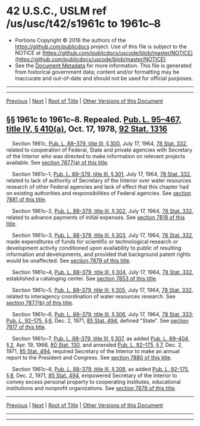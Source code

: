 ---
---

# 42 U.S.C., USLM ref /us/usc/t42/s1961c to 1961c–8

* Portions Copyright © 2016 the authors of the https://github.com/publicdocs project.
  Use of this file is subject to the NOTICE at [https://github.com/publicdocs/uscode/blob/master/NOTICE](https://github.com/publicdocs/uscode/blob/master/NOTICE)
* See the [Document Metadata](././../../../../..//README.md) for more information.
  This file is generated from historical government data; content and/or formatting may be inaccurate and out-of-date and should not be used for official purposes.

----------
----------

[Previous](./../../../../..//us/usc/t42/ch19A/schIII/m__us_usc_t42_ch19A_schIII.md) | [Next](./../../../../..//us/usc/t42/ch19B/m__us_usc_t42_ch19B.md) | [Root of Title](./../../../../../) | [Other Versions of this Document](https://publicdocs.github.io/go/links?ns=uslm&ref=%2Fus%2Fusc%2Ft42%2Fs1961c+to+1961c%E2%80%938)

## §§ 1961c to 1961c–8. Repealed. [Pub. L. 95–467, title IV, § 410(a)][/us/pl/95/467/s410/a], Oct. 17, 1978, [92 Stat. 1316][/us/stat/92/1316]

    Section 1961c, [Pub. L. 88–379, title III, § 300][/us/pl/88/379/s300], July 17, 1964, [78 Stat. 332][/us/stat/78/332], related to cooperation of Federal, State and private agencies with Secretary of the Interior who was directed to make information on relevant projects available. See [section 7877(a) of this title][/us/usc/t42/s7877/a].

    Section 1961c–1, [Pub. L. 88–379, title III, § 301][/us/pl/88/379/s301], July 17, 1964, [78 Stat. 332][/us/stat/78/332], related to lack of authority of Secretary of the Interior over water resources research of other Federal agencies and lack of effect that this chapter had on existing authorities and responsibilities of Federal agencies. See [section 7881 of this title][/us/usc/t42/s7881].

    Section 1961c–2, [Pub. L. 88–379, title III, § 302][/us/pl/88/379/s302], July 17, 1964, [78 Stat. 332][/us/stat/78/332], related to advance payments of initial expenses. See [section 7818 of this title][/us/usc/t42/s7818].

    Section 1961c–3, [Pub. L. 88–379, title III, § 303][/us/pl/88/379/s303], July 17, 1964, [78 Stat. 332][/us/stat/78/332], made expenditures of funds for scientific or technological research or development activity conditioned upon availability to public of resulting information and developments, and provided that background patent rights would be unaffected. See [section 7879 of this title][/us/usc/t42/s7879].

    Section 1961c–4, [Pub. L. 88–379, title III, § 304][/us/pl/88/379/s304], July 17, 1964, [78 Stat. 332][/us/stat/78/332], established a cataloging center. See [section 7853 of this title][/us/usc/t42/s7853].

    Section 1961c–5, [Pub. L. 88–379, title III, § 305][/us/pl/88/379/s305], July 17, 1964, [78 Stat. 332][/us/stat/78/332], related to interagency coordination of water resources research. See [section 7877(b) of this title][/us/usc/t42/s7877/b].

    Section 1961c–6, [Pub. L. 88–379, title III, § 306][/us/pl/88/379/s306], July 17, 1964, [78 Stat. 333][/us/stat/78/333]; [Pub. L. 92–175, § 6][/us/pl/92/175/s6], Dec. 2, 1971, [85 Stat. 494][/us/stat/85/494], defined “State”. See [section 7817 of this title][/us/usc/t42/s7817].

    Section 1961c–7, [Pub. L. 88–379, title III, § 307][/us/pl/88/379/s307], as added [Pub. L. 89–404, § 2][/us/pl/89/404/s2], Apr. 19, 1966, [80 Stat. 130][/us/stat/80/130], and amended [Pub. L. 92–175, § 7][/us/pl/92/175/s7], Dec. 2, 1971, [85 Stat. 494][/us/stat/85/494], required Secretary of the Interior to make an annual report to the President and Congress. See [section 7880 of this title][/us/usc/t42/s7880].

    Section 1961c–8, [Pub. L. 88–379, title III, § 308][/us/pl/88/379/s308], as added [Pub. L. 92–175, § 8][/us/pl/92/175/s8], Dec. 2, 1971, [85 Stat. 494][/us/stat/85/494], empowered Secretary of the Interior to convey excess personal property to cooperating institutes, educational institutions and nonprofit organizations. See [section 7878 of this title][/us/usc/t42/s7878].

----------

[Previous](./../../../../..//us/usc/t42/ch19A/schIII/m__us_usc_t42_ch19A_schIII.md) | [Next](./../../../../..//us/usc/t42/ch19B/m__us_usc_t42_ch19B.md) | [Root of Title](./../../../../../) | [Other Versions of this Document](https://publicdocs.github.io/go/links?ns=uslm&ref=%2Fus%2Fusc%2Ft42%2Fs1961c+to+1961c%E2%80%938)

----------
----------

[/us/pl/95/467/s410/a]: https://publicdocs.github.io/go/links?ns=uslm&ref=%2Fus%2Fpl%2F95%2F467%2Fs410%2Fa
[/us/stat/92/1316]: https://publicdocs.github.io/go/links?ns=uslm&ref=%2Fus%2Fstat%2F92%2F1316
[/us/pl/88/379/s300]: https://publicdocs.github.io/go/links?ns=uslm&ref=%2Fus%2Fpl%2F88%2F379%2Fs300
[/us/stat/78/332]: https://publicdocs.github.io/go/links?ns=uslm&ref=%2Fus%2Fstat%2F78%2F332
[/us/usc/t42/s7877/a]: https://publicdocs.github.io/go/links?ns=uslm&ref=%2Fus%2Fusc%2Ft42%2Fs7877%2Fa
[/us/pl/88/379/s301]: https://publicdocs.github.io/go/links?ns=uslm&ref=%2Fus%2Fpl%2F88%2F379%2Fs301
[/us/stat/78/332]: https://publicdocs.github.io/go/links?ns=uslm&ref=%2Fus%2Fstat%2F78%2F332
[/us/usc/t42/s7881]: https://publicdocs.github.io/go/links?ns=uslm&ref=%2Fus%2Fusc%2Ft42%2Fs7881
[/us/pl/88/379/s302]: https://publicdocs.github.io/go/links?ns=uslm&ref=%2Fus%2Fpl%2F88%2F379%2Fs302
[/us/stat/78/332]: https://publicdocs.github.io/go/links?ns=uslm&ref=%2Fus%2Fstat%2F78%2F332
[/us/usc/t42/s7818]: https://publicdocs.github.io/go/links?ns=uslm&ref=%2Fus%2Fusc%2Ft42%2Fs7818
[/us/pl/88/379/s303]: https://publicdocs.github.io/go/links?ns=uslm&ref=%2Fus%2Fpl%2F88%2F379%2Fs303
[/us/stat/78/332]: https://publicdocs.github.io/go/links?ns=uslm&ref=%2Fus%2Fstat%2F78%2F332
[/us/usc/t42/s7879]: https://publicdocs.github.io/go/links?ns=uslm&ref=%2Fus%2Fusc%2Ft42%2Fs7879
[/us/pl/88/379/s304]: https://publicdocs.github.io/go/links?ns=uslm&ref=%2Fus%2Fpl%2F88%2F379%2Fs304
[/us/stat/78/332]: https://publicdocs.github.io/go/links?ns=uslm&ref=%2Fus%2Fstat%2F78%2F332
[/us/usc/t42/s7853]: https://publicdocs.github.io/go/links?ns=uslm&ref=%2Fus%2Fusc%2Ft42%2Fs7853
[/us/pl/88/379/s305]: https://publicdocs.github.io/go/links?ns=uslm&ref=%2Fus%2Fpl%2F88%2F379%2Fs305
[/us/stat/78/332]: https://publicdocs.github.io/go/links?ns=uslm&ref=%2Fus%2Fstat%2F78%2F332
[/us/usc/t42/s7877/b]: https://publicdocs.github.io/go/links?ns=uslm&ref=%2Fus%2Fusc%2Ft42%2Fs7877%2Fb
[/us/pl/88/379/s306]: https://publicdocs.github.io/go/links?ns=uslm&ref=%2Fus%2Fpl%2F88%2F379%2Fs306
[/us/stat/78/333]: https://publicdocs.github.io/go/links?ns=uslm&ref=%2Fus%2Fstat%2F78%2F333
[/us/pl/92/175/s6]: https://publicdocs.github.io/go/links?ns=uslm&ref=%2Fus%2Fpl%2F92%2F175%2Fs6
[/us/stat/85/494]: https://publicdocs.github.io/go/links?ns=uslm&ref=%2Fus%2Fstat%2F85%2F494
[/us/usc/t42/s7817]: https://publicdocs.github.io/go/links?ns=uslm&ref=%2Fus%2Fusc%2Ft42%2Fs7817
[/us/pl/88/379/s307]: https://publicdocs.github.io/go/links?ns=uslm&ref=%2Fus%2Fpl%2F88%2F379%2Fs307
[/us/pl/89/404/s2]: https://publicdocs.github.io/go/links?ns=uslm&ref=%2Fus%2Fpl%2F89%2F404%2Fs2
[/us/stat/80/130]: https://publicdocs.github.io/go/links?ns=uslm&ref=%2Fus%2Fstat%2F80%2F130
[/us/pl/92/175/s7]: https://publicdocs.github.io/go/links?ns=uslm&ref=%2Fus%2Fpl%2F92%2F175%2Fs7
[/us/stat/85/494]: https://publicdocs.github.io/go/links?ns=uslm&ref=%2Fus%2Fstat%2F85%2F494
[/us/usc/t42/s7880]: https://publicdocs.github.io/go/links?ns=uslm&ref=%2Fus%2Fusc%2Ft42%2Fs7880
[/us/pl/88/379/s308]: https://publicdocs.github.io/go/links?ns=uslm&ref=%2Fus%2Fpl%2F88%2F379%2Fs308
[/us/pl/92/175/s8]: https://publicdocs.github.io/go/links?ns=uslm&ref=%2Fus%2Fpl%2F92%2F175%2Fs8
[/us/stat/85/494]: https://publicdocs.github.io/go/links?ns=uslm&ref=%2Fus%2Fstat%2F85%2F494
[/us/usc/t42/s7878]: https://publicdocs.github.io/go/links?ns=uslm&ref=%2Fus%2Fusc%2Ft42%2Fs7878



